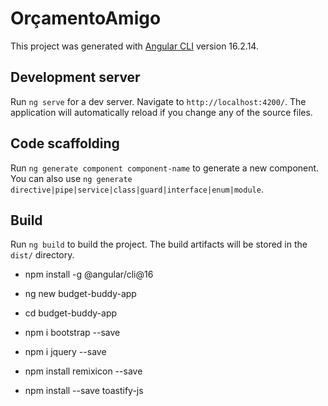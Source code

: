 # OrçamentoAmigo

This project was generated with [Angular CLI](https://github.com/angular/angular-cli) version 16.2.14.

## Development server

Run `ng serve` for a dev server. Navigate to `http://localhost:4200/`. The application will automatically reload if you change any of the source files.

## Code scaffolding

Run `ng generate component component-name` to generate a new component. You can also use `ng generate directive|pipe|service|class|guard|interface|enum|module`.

## Build

Run `ng build` to build the project. The build artifacts will be stored in the `dist/` directory.

- npm install -g @angular/cli@16

- ng new budget-buddy-app

- cd budget-buddy-app

- npm i bootstrap --save

- npm i jquery --save

- npm install remixicon --save

- npm install --save toastify-js
